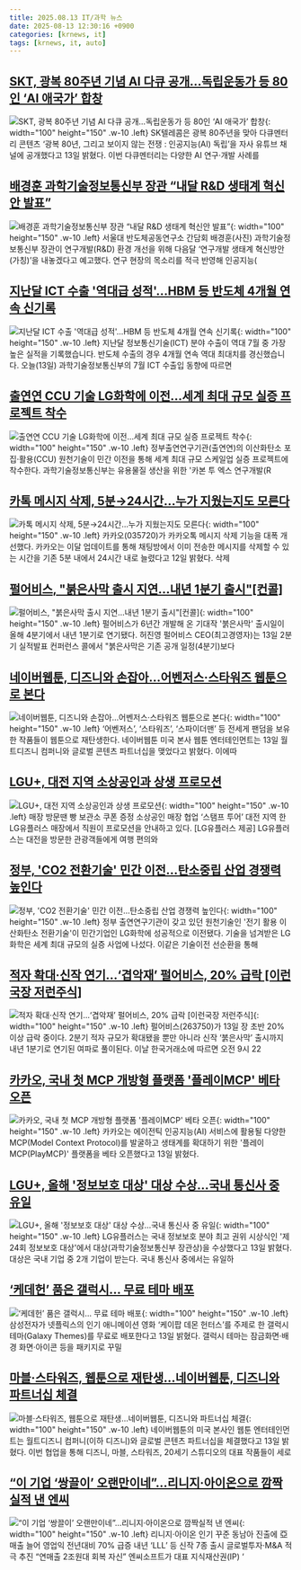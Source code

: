 ```yaml
---
title: 2025.08.13 IT/과학 뉴스
date: 2025-08-13 12:30:16 +0900
categories: [krnews, it]
tags: [krnews, it, auto]
---
```

## [SKT, 광복 80주년 기념 AI 다큐 공개…독립운동가 등 80인 ‘AI 애국가’ 합창](https://n.news.naver.com/mnews/article/014/0005390926)

![SKT, 광복 80주년 기념 AI 다큐 공개…독립운동가 등 80인 ‘AI 애국가’ 합창](https://mimgnews.pstatic.net/image/origin/014/2025/08/13/5390926.jpg?type=nf220_150){: width="100" height="150" .w-10 .left}
SK텔레콤은 광복 80주년을 맞아 다큐멘터리 콘텐츠 ‘광복 80년, 그리고 보이지 않는 전쟁 : 인공지능(AI) 독립’을 자사 유튜브 채널에 공개했다고 13일 밝혔다. 이번 다큐멘터리는 다양한 AI 연구·개발 사례를

## [배경훈 과학기술정보통신부 장관 “내달 R&D 생태계 혁신안 발표”](https://n.news.naver.com/mnews/article/016/0002513831)

![배경훈 과학기술정보통신부 장관 “내달 R&D 생태계 혁신안 발표”](https://mimgnews.pstatic.net/image/origin/016/2025/08/13/2513831.jpg?type=nf220_150){: width="100" height="150" .w-10 .left}
서울대 반도체공동연구소 간담회 배경훈(사진) 과학기술정보통신부 장관이 연구개발(R&D) 환경 개선을 위해 다음달 ‘연구개발 생태계 혁신방안(가칭)’을 내놓겠다고 예고했다. 연구 현장의 목소리를 적극 반영해 인공지능(

## [지난달 ICT 수출 '역대급 성적'…HBM 등 반도체 4개월 연속 신기록](https://n.news.naver.com/mnews/article/374/0000457346)

![지난달 ICT 수출 '역대급 성적'…HBM 등 반도체 4개월 연속 신기록](https://mimgnews.pstatic.net/image/origin/374/2025/08/13/457346.jpg?type=nf220_150){: width="100" height="150" .w-10 .left}
지난달 정보통신기술(ICT) 분야 수출이 역대 7월 중 가장 높은 실적을 기록했습니다. 반도체 수출의 경우 4개월 연속 역대 최대치를 경신했습니다. 오늘(13일) 과학기술정보통신부의 7월 ICT 수출입 동향에 따르면

## [출연연 CCU 기술 LG화학에 이전…세계 최대 규모 실증 프로젝트 착수](https://n.news.naver.com/mnews/article/030/0003340520)

![출연연 CCU 기술 LG화학에 이전…세계 최대 규모 실증 프로젝트 착수](https://mimgnews.pstatic.net/image/origin/030/2025/08/13/3340520.jpg?type=nf220_150){: width="100" height="150" .w-10 .left}
정부출연연구기관(출연연)의 이산화탄소 포집·활용(CCU) 원천기술이 민간 이전을 통해 세계 최대 규모 스케일업 실증 프로젝트에 착수한다. 과학기술정보통신부는 유용물질 생산을 위한 '카본 투 엑스 연구개발(R

## [카톡 메시지 삭제, 5분→24시간…누가 지웠는지도 모른다](https://n.news.naver.com/mnews/article/011/0004520150)

![카톡 메시지 삭제, 5분→24시간…누가 지웠는지도 모른다](https://mimgnews.pstatic.net/image/origin/011/2025/08/12/4520150.jpg?type=nf220_150){: width="100" height="150" .w-10 .left}
카카오(035720)가 카카오톡 메시지 삭제 기능을 대폭 개선했다. 카카오는 이달 업데이트를 통해 채팅방에서 이미 전송한 메시지를 삭제할 수 있는 시간을 기존 5분 내에서 24시간 내로 늘렸다고 12일 밝혔다. 삭제

## [펄어비스, "붉은사막 출시 지연…내년 1분기 출시"[컨콜]](https://n.news.naver.com/mnews/article/008/0005235226)

![펄어비스, "붉은사막 출시 지연…내년 1분기 출시"[컨콜]](https://mimgnews.pstatic.net/image/origin/008/2025/08/13/5235226.jpg?type=nf220_150){: width="100" height="150" .w-10 .left}
펄어비스가 6년간 개발해 온 기대작 '붉은사막' 출시일이 올해 4분기에서 내년 1분기로 연기됐다. 허진영 펄어비스 CEO(최고경영자)는 13일 2분기 실적발표 컨퍼런스 콜에서 "붉은사막은 기존 공개 일정(4분기)보다

## [네이버웹툰, 디즈니와 손잡아…어벤저스·스타워즈 웹툰으로 본다](https://n.news.naver.com/mnews/article/020/0003653990)

![네이버웹툰, 디즈니와 손잡아…어벤저스·스타워즈 웹툰으로 본다](https://mimgnews.pstatic.net/image/origin/020/2025/08/13/3653990.jpg?type=nf220_150){: width="100" height="150" .w-10 .left}
‘어벤저스’, ‘스타워즈’, ‘스파이더맨’ 등 전세게 팬덤을 보유한 작품들이 웹툰으로 재탄생한다. 네이버웹툰 미국 본사 웹툰 엔터테인먼트는 13일 월트디즈니 컴퍼니와 글로벌 콘텐츠 파트너십을 맺었다고 밝혔다. 이에따

## [LGU+, 대전 지역 소상공인과 상생 프로모션](https://n.news.naver.com/mnews/article/016/0002513293)

![LGU+, 대전 지역 소상공인과 상생 프로모션](https://mimgnews.pstatic.net/image/origin/016/2025/08/12/2513293.jpg?type=nf220_150){: width="100" height="150" .w-10 .left}
매장 방문땐 빵 보관소 쿠폰 증정 소상공인 매장 협업 ‘스탬프 투어’ 대전 지역 한 LG유플러스 매장에서 직원이 프로모션을 안내하고 있다. [LG유플러스 제공] LG유플러스는 대전을 방문한 관광객들에게 여행 편의와

## [정부, 'CO2 전환기술' 민간 이전…탄소중립 산업 경쟁력 높인다](https://n.news.naver.com/mnews/article/003/0013419575)

![정부, 'CO2 전환기술' 민간 이전…탄소중립 산업 경쟁력 높인다](https://mimgnews.pstatic.net/image/origin/003/2025/08/13/13419575.jpg?type=nf220_150){: width="100" height="150" .w-10 .left}
정부 출연연구기관이 갖고 있던 원천기술인 '전기 활용 이산화탄소 전환기술'이 민간기업인 LG화학에 성공적으로 이전됐다. 기술을 넘겨받은 LG화학은 세계 최대 규모의 실증 사업에 나섰다. 이같은 기술이전 선순환을 통해

## [적자 확대·신작 연기…‘겹악재’ 펄어비스, 20% 급락 [이런국장 저런주식]](https://n.news.naver.com/mnews/article/011/0004520470)

![적자 확대·신작 연기…‘겹악재’ 펄어비스, 20% 급락 [이런국장 저런주식]](https://mimgnews.pstatic.net/image/origin/011/2025/08/13/4520470.jpg?type=nf220_150){: width="100" height="150" .w-10 .left}
펄어비스(263750)가 13일 장 초반 20% 이상 급락 중이다. 2분기 적자 규모가 확대됐을 뿐만 아니라 신작 ‘붉은사막’ 출시까지 내년 1분기로 연기된 여파로 풀이된다. 이날 한국거래소에 따르면 오전 9시 22

## [카카오, 국내 첫 MCP 개방형 플랫폼 '플레이MCP' 베타 오픈](https://n.news.naver.com/mnews/article/277/0005636594)

![카카오, 국내 첫 MCP 개방형 플랫폼 '플레이MCP' 베타 오픈](https://mimgnews.pstatic.net/image/origin/277/2025/08/13/5636594.jpg?type=nf220_150){: width="100" height="150" .w-10 .left}
카카오는 에이전틱 인공지능(AI) 서비스에 활용될 다양한 MCP(Model Context Protocol)를 발굴하고 생태계를 확대하기 위한 '플레이MCP(PlayMCP)' 플랫폼을 베타 오픈했다고 13일 밝혔다.

## [LGU+, 올해 '정보보호 대상' 대상 수상…국내 통신사 중 유일](https://n.news.naver.com/mnews/article/003/0013418873)

![LGU+, 올해 '정보보호 대상' 대상 수상…국내 통신사 중 유일](https://mimgnews.pstatic.net/image/origin/003/2025/08/13/13418873.jpg?type=nf220_150){: width="100" height="150" .w-10 .left}
LG유플러스는 국내 정보보호 분야 최고 권위 시상식인 '제24회 정보보호 대상'에서 대상(과학기술정보통신부 장관상)을 수상했다고 13일 밝혔다. 대상은 국내 기업 중 2개 기업이 받는다. 국내 통신사 중에서는 유일하

## [‘케데헌’ 품은 갤럭시… 무료 테마 배포](https://n.news.naver.com/mnews/article/366/0001099929)

![‘케데헌’ 품은 갤럭시… 무료 테마 배포](https://mimgnews.pstatic.net/image/origin/366/2025/08/13/1099929.jpg?type=nf220_150){: width="100" height="150" .w-10 .left}
삼성전자가 넷플릭스의 인기 애니메이션 영화 ‘케이팝 데몬 헌터스’를 주제로 한 갤럭시 테마(Galaxy Themes)를 무료로 배포한다고 13일 밝혔다. 갤럭시 테마는 잠금화면·배경 화면·아이콘 등을 패키지로 꾸밀

## [마블·스타워즈, 웹툰으로 재탄생…네이버웹툰, 디즈니와 파트너십 체결](https://n.news.naver.com/mnews/article/119/0002990416)

![마블·스타워즈, 웹툰으로 재탄생…네이버웹툰, 디즈니와 파트너십 체결](https://mimgnews.pstatic.net/image/origin/119/2025/08/13/2990416.jpg?type=nf220_150){: width="100" height="150" .w-10 .left}
네이버웹툰의 미국 본사인 웹툰 엔터테인먼트는 월트디즈니 컴퍼니(이하 디즈니)와 글로벌 콘텐츠 파트너십을 체결했다고 13일 밝혔다. 이번 협업을 통해 디즈니, 마블, 스타워즈, 20세기 스튜디오의 대표 작품들이 세로

## [“이 기업 ‘쌍끌이’ 오랜만이네”…리니지·아이온으로 깜짝실적 낸 엔씨](https://n.news.naver.com/mnews/article/009/0005540576)

![“이 기업 ‘쌍끌이’ 오랜만이네”…리니지·아이온으로 깜짝실적 낸 엔씨](https://mimgnews.pstatic.net/image/origin/009/2025/08/12/5540576.jpg?type=nf220_150){: width="100" height="150" .w-10 .left}
리니지·아이온 인기 꾸준 동남아 진출에 亞 매출 늘어 영업익 전년대비 70% 급증 내년 ‘LLL’ 등 신작 7종 출시 글로벌투자·M&A 적극 추진 “연매출 2조원대 회복 자신” 엔씨소프트가 대표 지식재산권(IP) ‘

